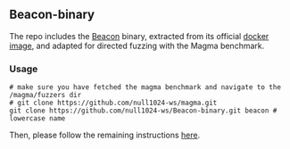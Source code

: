 ## Beacon-binary
The repo includes the [Beacon](https://github.com/5hadowblad3/Beacon_artifact) binary, extracted from its official [docker image](https://hub.docker.com/r/yguoaz/beacon), and adapted for directed fuzzing with the Magma benchmark.

### Usage
``` shell
# make sure you have fetched the magma benchmark and navigate to the /magma/fuzzers dir
# git clone https://github.com/null1024-ws/magma.git
git clone https://github.com/null1024-ws/Beacon-binary.git beacon # lowercase name
```
Then, please follow the remaining instructions [here](https://github.com/null1024-ws/magma.git).
